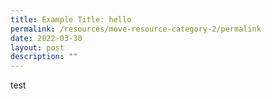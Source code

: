```yaml
---
title: Example Title: hello
permalink: /resources/move-resource-category-2/permalink
date: 2022-03-30
layout: post
description: ""
---
```

test

